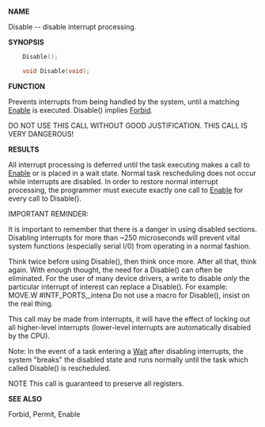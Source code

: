
**NAME**

Disable -- disable interrupt processing.

**SYNOPSIS**

```c
    Disable();

    void Disable(void);

```
**FUNCTION**

Prevents interrupts from being handled by the system, until a
matching [Enable](Enable) is executed.  Disable() implies [Forbid](Forbid).

DO NOT USE THIS CALL WITHOUT GOOD JUSTIFICATION.  THIS CALL IS
VERY DANGEROUS!

**RESULTS**

All interrupt processing is deferred until the task executing makes
a call to [Enable](Enable) or is placed in a wait state.  Normal task
rescheduling does not occur while interrupts are disabled.  In order
to restore normal interrupt processing, the programmer must execute
exactly one call to [Enable](Enable) for every call to Disable().

IMPORTANT REMINDER:

It is important to remember that there is a danger in using
disabled sections.  Disabling interrupts for more than ~250
microseconds will prevent vital system functions (especially serial
I/0) from operating in a normal fashion.

Think twice before using Disable(), then think once more.
After all that, think again.  With enough thought, the need
for a Disable() can often be eliminated.  For the user of many
device drivers, a write to disable *only* the particular interrupt
of interest can replace a Disable().  For example:
MOVE.W  #INTF_PORTS,_intena
Do not use a macro for Disable(), insist on the real thing.

This call may be made from interrupts, it will have the effect
of locking out all higher-level interrupts (lower-level interrupts
are automatically disabled by the CPU).

Note: In the event of a task entering a [Wait](Wait) after disabling
interrupts, the system &#034;breaks&#034; the disabled state and runs
normally until the task which called Disable() is rescheduled.

NOTE
This call is guaranteed to preserve all registers.

**SEE ALSO**

Forbid, Permit, Enable
